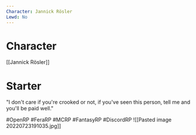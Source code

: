 ```yaml
---
Character: Jannick Rösler
Lewd: No
---
```

# Character
[[Jannick Rösler]]

# Starter
"I don't care if you're crooked or not, if you've seen this person, tell me and you'll be paid well."  

#OpenRP #FeraRP #MCRP #FantasyRP #DiscordRP
![[Pasted image 20220723191035.jpg]]
